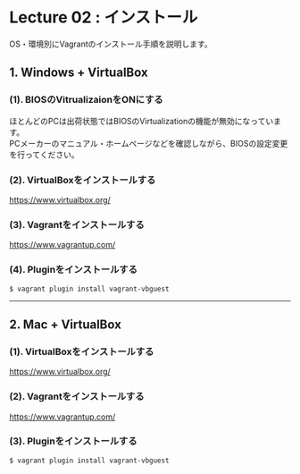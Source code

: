 # Lecture 02 : インストール

OS・環境別にVagrantのインストール手順を説明します。

## 1. Windows + VirtualBox

### (1). BIOSのVitrualizaionをONにする

ほとんどのPCは出荷状態ではBIOSのVirtualizationの機能が無効になっています。  
PCメーカーのマニュアル・ホームページなどを確認しながら、BIOSの設定変更を行ってください。


### (2). VirtualBoxをインストールする

https://www.virtualbox.org/



### (3). Vagrantをインストールする

https://www.vagrantup.com/


### (4). Pluginをインストールする

```
$ vagrant plugin install vagrant-vbguest
```

---

## 2. Mac + VirtualBox

### (1). VirtualBoxをインストールする

https://www.virtualbox.org/


### (2). Vagrantをインストールする

https://www.vagrantup.com/


### (3). Pluginをインストールする

```
$ vagrant plugin install vagrant-vbguest
```
